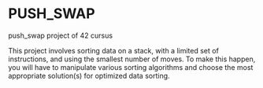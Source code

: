 # PUSH_SWAP
push_swap project of 42 cursus

This project involves sorting data on a stack, with a limited set of instructions, and using the smallest number of moves. To make
this happen, you will have to manipulate various sorting algorithms and choose the most appropriate solution(s) for optimized
data sorting.
